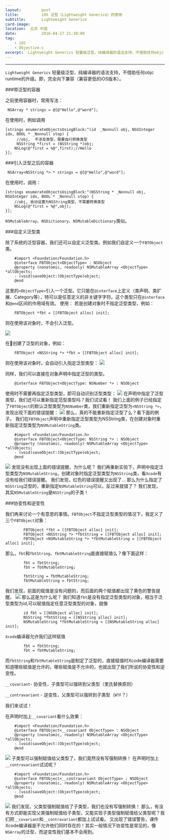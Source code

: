 ```yaml
---
layout:         post
title:          iOS 泛型（Lightweight Generice）的使用
subtitle:       Lightweight Generice
card-image:  
location:  北京 中国   
date:           2016-04-27 21:30:00
tag:           
    - iOS
    - Objective-c
excerpt:  Lightweight Generics 轻量级泛型，纯编译器的语法支持，不借助任何objc runtime的升级。即，完全向下兼容（兼容更低的iOS版本）。
---
```

---
`Lightweight Generics` 轻量级泛型，纯编译器的语法支持，不借助任何objc runtime的升级。即，完全向下兼容（兼容更低的iOS版本）。

###带泛型的容器

之前使用容器时，常用写法：

```objc
 NSArray * strings = @[@"Hello",@"word"];
```

在使用时，例如调用

```objc
[strings enumerateObjectsUsingBlock:^(id  _Nonnull obj, NSUInteger idx, BOOL * _Nonnull stop) {
     //obj,  不涉及类型，需要自行转换类型
     NSString *first = (NSString *)obj;
    NSLog(@"first = %@",first);//Hello
}];
```

###引入泛型之后的容器

```objc
 NSArray<NSString *> * strings = @[@"Hello",@"word"];
```

在使用时，调用：

```objc
[strings enumerateObjectsUsingBlock:^(NSString * _Nonnull obj, NSUInteger idx, BOOL * _Nonnull stop) {
    //obj, 自动设置为NSString类型，不需要转换类型
    NSLog(@"first = %@",obj);
}];
```

`NSMutableArray`、`NSDictionary`、`NSMutableDictionary`类似。

###自定义泛型类

除了系统的泛型容器，我们还可以自定义泛型类。例如我们自定义一个`FBTObject`类。

```objc
    #import <Foundation/Foundation.h>
    @interface FBTObject<ObjectType> : NSObject
    @property (nonatomic, readonly) NSMutableArray <ObjectType> *allObjects;
    - (void)saveObject:(ObjectType)object;
    @end
```

这里的`<ObjectType>`引入一个泛型。它只能在`@interface`上定义（类声明、类扩展、Category等），特可以是任意定义的非关键字字符。这个类型只在`@interface`和`@end`区间的作用域有效。
使用：
若是创建对象时不指定泛型类型，例如：

```objc
    FBTObject *fbt = [[FBTObject alloc] init];
```

则在使用该对象时，不会引入泛型。

![](http://ouo0w16s7.bkt.clouddn.com/%E4%B8%8D%E6%8C%87%E5%AE%9A%E6%B3%9B%E5%9E%8B%E7%9A%84%E8%87%AA%E5%AE%9A%E4%B9%89%E5%AF%B9%E8%B1%A1.png?e=1505125324&token=tYezop22TZHJ2SRLGu2c2pc_DIsOrZZ3JfZjeV5-:YcO7l7mn2_9Mj720_e-9oDcuXrU)

在创建了泛型的对象，例如：

```objc
    FBTObject <NSString *> *fbt = [[FBTObject alloc] init];
```

则在使用该对象时，会自动引入指定泛型类型：
![](http://ouo0w16s7.bkt.clouddn.com/%E6%8C%87%E5%AE%9A%E4%BA%86%E6%B3%9B%E5%9E%8B%E7%B1%BB%E5%9E%8B%E7%9A%84%E5%AF%B9%E8%B1%A1%E7%9A%84%E4%BD%BF%E7%94%A8.png?e=1505125325&token=tYezop22TZHJ2SRLGu2c2pc_DIsOrZZ3JfZjeV5-:8SHNR0S9nAVdEtNNZ0VuJnQvEow)

同样，我们可以直接在对象声明中指定泛型的类型。

```objc
    @interface FBTObject<ObjectType: NSNumber *> : NSObject
```

使用时不需要再指定泛型类型，即可自动识别泛型类型：
![](http://ouo0w16s7.bkt.clouddn.com/%E5%A3%B0%E6%98%8E%E6%97%B6%E6%8C%87%E5%AE%9A%E4%BA%86%E9%BB%98%E8%AE%A4%E6%B3%9B%E5%9E%8B%E7%B1%BB%E5%9E%8B%E7%9A%84%E4%BD%BF%E7%94%A8.png?e=1505125324&token=tYezop22TZHJ2SRLGu2c2pc_DIsOrZZ3JfZjeV5-:VvO_3S5W9NxZU65hfSxUDfW05f8)
在声明中指定了泛型类型，我们还可以重新指定范型类型吗？我们试试看！
我们上面的例子已经指定了`FBTObject`的默认泛型类型为`NSNumber`类，我们重新指定泛型为`<NSString *>`，发现出现下面的错误提醒：
![](http://ouo0w16s7.bkt.clouddn.com/%E9%87%8D%E6%96%B0%E6%8C%87%E5%AE%9A%E6%B3%9B%E5%9E%8B%E7%9A%84%E9%94%99%E8%AF%AF.png?e=1505125326&token=tYezop22TZHJ2SRLGu2c2pc_DIsOrZZ3JfZjeV5-:L7N_6Od5fnzbrir71b8qGX67aTY)
那么，真的不能重新指定泛型了么？看下面的例子。
我们在`FBTObject`声明中重新指定泛型类型为NSString类，在创建对象时重新指定泛型类型为`NSMutableString`类。

```objc
    #import <Foundation/Foundation.h>
    @interface FBTObject<ObjectType: NSString *> : NSObject
    @property (nonatomic, readonly) NSMutableArray <ObjectType> *allObjects;
    - (void)saveObject:(ObjectType)object;
    @end
```

![](http://ouo0w16s7.bkt.clouddn.com/%E9%94%99%E8%AF%AF%E7%9A%84%E9%87%8D%E6%96%B0%E6%8C%87%E5%AE%9A%E6%B3%9B%E5%9E%8B.png?e=1505125326&token=tYezop22TZHJ2SRLGu2c2pc_DIsOrZZ3JfZjeV5-:GeWvfgfe-A9d4EIAlY1Oh83aIaM)
发现没有出现上面的错误提醒，为什么呢？
我们再重新实验下，声明中指定泛型类型为`NSMutableString`，创建对象时指定泛型类型为`NSString`类，看`Xcode`有没有给我们错误提醒。
我们发现，红色的错误提醒又出现了...
那么为什么指定了`NSString`泛型的，重新指定`NSMutableString`可以，反过来就错了？
我们发现，其实`NSMutableString`是`NSString`的子类！

###协变性和逆变性

我们再来讨论一个有意思的事情。`FBTObject`不指定泛型类型的情况下，我定义了三个`FBTObject`对象：

```objc
        FBTObject *fbt = [[FBTObject alloc] init];
        FBTObject <NSString *> *fbtString = [[FBTObject alloc] init];
        FBTObject <NSMutableString *> *fbtMutableString = [[FBTObject alloc] init];
```

那么，`fbt`和`fbtString`、`fbtMutableString`能直接赋值么？像下面这样：

```objc
        fbt = fbtString;
        fbt = fbtMutableString;
        
        fbtString = fbtMutableString;
        fbtMutableString = fbtString;
```

我们发现，前面的赋值是没有问题的，而后面的两个赋值都出现了黄色的警告提醒。
![](http://ouo0w16s7.bkt.clouddn.com/%E6%B3%9B%E5%9E%8B%E5%AF%B9%E8%B1%A1%E8%B5%8B%E5%80%BC%E8%AD%A6%E5%91%8A.png?e=1505125326&token=tYezop22TZHJ2SRLGu2c2pc_DIsOrZZ3JfZjeV5-:zRyaYguUB_xlIL57WIx-Jk85H4c)
那么这是为什么呢？
我们知道`fbt`是没有指定泛型类型的对象，相当于泛型类型为id,可以赋值指定任意泛型类型的对象，就像

```objc
        id fbt = [[NSObject alloc] init];
        NSString *fbtString = [[NSString alloc] init];
        NSMutableString *fbtMutableString = [[NSMutableString alloc] init];
```

`Xcode`编译器允许我们这样赋值

```objc
        fbt = fbtString;
        fbt = fbtMutableString;
```

而`fbtString`和`fbtMutableString`是制定了泛型的，直接赋值时Xcode编译器需要知道哪些赋值是允许的，哪些赋值是不允许的，也就出现了我们所说的协变性和逆变性。

`__covariant`- 协变性，子类型可以强转到父类型（里氏替换原则）

`__contravariant` - 逆变性，父类型可以强转到子类型（`WTF`？）

我们来试试！

在声明时加上`__covariant`看什么效果：

```objc
    #import <Foundation/Foundation.h>
    @interface FBTObject<__covariant ObjectType> : NSObject
    @property (nonatomic, readonly) NSMutableArray <ObjectType> *allObjects;
    - (void)saveObject:(ObjectType)object;
    @end
```

![](http://ouo0w16s7.bkt.clouddn.com/%E5%8D%8F%E5%8F%98%E6%80%A7.png?e=1505125324&token=tYezop22TZHJ2SRLGu2c2pc_DIsOrZZ3JfZjeV5-:fAmMkUHxKev9CYzGPMeXwkxu3kg)
子类型可以强制赋值给父类型了，我们竟然没有写强制转换！
在声明时加上`__contravariant`试试呢？

```objc
    #import <Foundation/Foundation.h>
    @interface FBTObject<__contravariant ObjectType> : NSObject
    @property (nonatomic, readonly) NSMutableArray <ObjectType> *allObjects;
    - (void)saveObject:(ObjectType)object;
    @end
```

![](http://ouo0w16s7.bkt.clouddn.com/%E9%80%86%E5%8F%98%E6%80%A7.png?e=1505125326&token=tYezop22TZHJ2SRLGu2c2pc_DIsOrZZ3JfZjeV5-:HLiH6A-QKUXb9hHgUk4O30cRHRY)
我们发现，父类型强制赋值给了子类型，我们也没有写强制转换！
那么，有没有方式即能实现父类强制赋值给子类型，又能实现子类型强制赋值给父类型呢？我们把`__covariant`和`__contravariant`都加上试试看。
又出现了错误警告，课件Xcode编译器是不允许他们同时存在的！其实一般情况下协变性是常见的，像`NSArray`的泛型，而逆变性我们基本不会用到。



